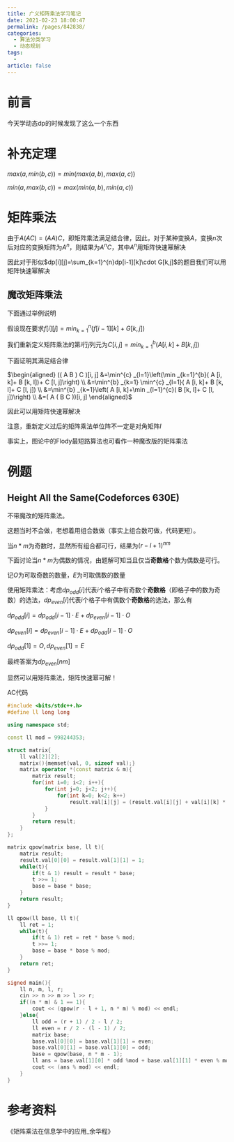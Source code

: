```yaml
---
title: 广义矩阵乘法学习笔记
date: 2021-02-23 18:00:47
permalink: /pages/842838/
categories: 
  - 算法分类学习
  - 动态规划
tags: 
  - 
article: false
---
```





# 前言

今天学动态dp的时候发现了这么一个东西



# 补充定理

$max(a,min(b,c))=min(max(a,b),max(a,c))$

$min(a,max(b,c))=max(min(a,b), min(a,c))$



# 矩阵乘法

由于$A(AC)=(AA)C$，即矩阵乘法满足结合律，因此，对于某种变换$A$，变换$n$次后对应的变换矩阵为$A^n$，则结果为$A^nC$，其中$A^n$用矩阵快速幂解决

因此对于形似$dp[i][j]=\sum_{k=1}^{n}dp[i-1][k]\cdot G[k,j]$的题目我们可以用矩阵快速幂解决



## 魔改矩阵乘法

下面通过举例说明

假设现在要求$f[i][j]=min_{k=1}^{n}(f[i-1][k]+G[k,j])$

我们重新定义矩阵乘法的第$i$行$j$列元为$C[i,j]=min_{k=1}^b(A[i,k]+B[k,j])$

下面证明其满足结合律

$\begin{aligned}
(( A B ) C )[i, j]
&=\min^{c} _{l=1}\left(\min _{k=1}^{b}( A [i, k]+ B [k, l])+ C [l, j]\right) \\
&=\min^{b} _{k=1} \min^{c} _{l=1}( A [i, k]+ B [k, l]+ C [l, j]) \\
&=\min^{b} _{k=1}\left( A [i, k]+\min _{l=1}^{c}( B [k, l]+ C [l, j])\right) \\
&=( A ( B C ))[i, j]
\end{aligned}$

因此可以用矩阵快速幂解决

注意，重新定义过后的矩阵乘法单位阵不一定是对角矩阵$I$



事实上，图论中的Flody最短路算法也可看作一种魔改版的矩阵乘法



# 例题

## Height All the Same(Codeforces 630E)

不带魔改的矩阵乘法。

这题当时不会做，老想着用组合数做（事实上组合数可做，代码更短）。

当$n*m$为奇数时，显然所有组合都可行，结果为$(r-l+1)^{nm}$

下面讨论当$n*m$为偶数的情况，由题解可知当且仅当**奇数格**个数为偶数是可行。

记$O$为可取奇数的数量，$E$为可取偶数的数量

使用矩阵乘法：考虑$dp_{odd}[i]$代表$i$个格子中有奇数个**奇数格**（即格子中的数为奇数）的选法，$dp_{even}[i]$代表$i$个格子中有偶数个**奇数格**的选法，那么有

$dp_{odd}[i] = dp_{odd}[i-1] \cdot E + dp_{even}[i-1] \cdot O$

$dp_{even}[i] = dp_{even}[i-1] \cdot E + dp_{odd}[i-1] \cdot O$

$dp_{odd}[1]=O,dp_{even}[1]=E$

最终答案为$dp_{even}[nm]$

显然可以用矩阵乘法，矩阵快速幂可解！

AC代码

```cpp
#include <bits/stdc++.h>
#define ll long long

using namespace std;

const ll mod = 998244353;

struct matrix{
    ll val[2][2];
    matrix(){memset(val, 0, sizeof val);}
    matrix operator *(const matrix & m){
        matrix result;
        for(int i=0; i<2; i++){
            for(int j=0; j<2; j++){
                for(int k=0; k<2; k++)
                    result.val[i][j] = (result.val[i][j] + val[i][k] * m.val[k][j] % mod) % mod;
            }
        }
        return result;
    }
};

matrix qpow(matrix base, ll t){
    matrix result;
    result.val[0][0] = result.val[1][1] = 1;
    while(t){
        if(t & 1) result = result * base;
        t >>= 1;
        base = base * base;
    }
    return result;
}

ll qpow(ll base, ll t){
    ll ret = 1;
    while(t){
        if(t & 1) ret = ret * base % mod;
        t >>= 1;
        base = base * base % mod;
    }
    return ret;
}

signed main(){
    ll n, m, l, r;
    cin >> n >> m >> l >> r;
    if((n * m) & 1 == 1){
        cout << (qpow(r - l + 1, n * m) % mod) << endl;
    }else{
        ll odd = (r + 1) / 2 - l / 2;
        ll even = r / 2 - (l - 1) / 2;
        matrix base;
        base.val[0][0] = base.val[1][1] = even;
        base.val[0][1] = base.val[1][0] = odd;
        base = qpow(base, n * m - 1);
        ll ans = base.val[1][0] * odd %mod + base.val[1][1] * even % mod;
        cout << (ans % mod) << endl;
    }
}
```



# 参考资料

《矩阵乘法在信息学中的应用_余华程》